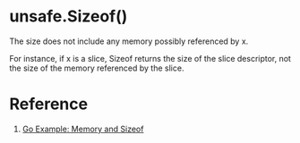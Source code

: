 # unsafe.Sizeof()

The size does not include any memory possibly referenced by x.

For instance, if x is a slice, Sizeof returns the size of the slice descriptor, not the size of the memory referenced by the slice.

# Reference

1. [Go Example: Memory and Sizeof](https://dlintw.github.io/gobyexample/public/memory-and-sizeof.html)
